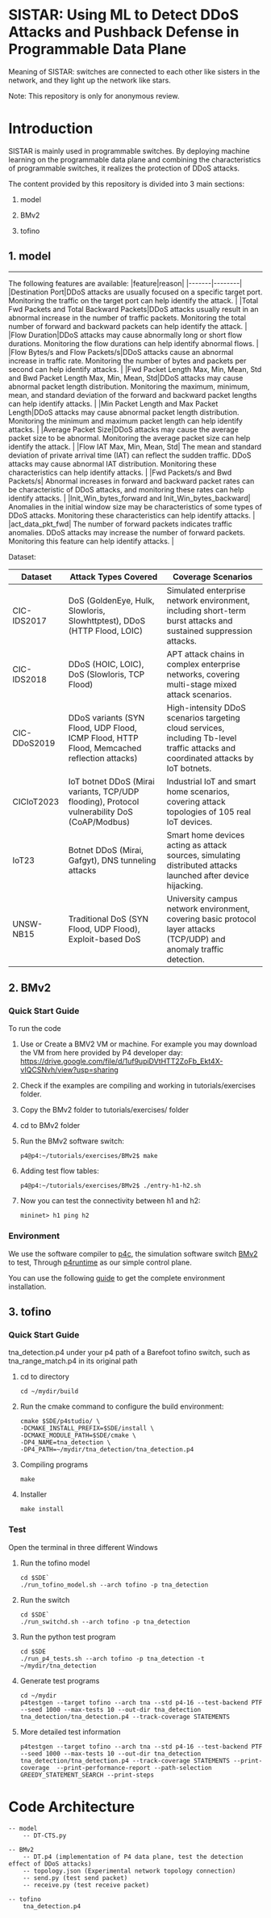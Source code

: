 # SISTAR: Using ML to Detect DDoS Attacks and Pushback Defense in Programmable Data Plane
Meaning of SISTAR: switches are connected to each other like sisters in the network, and they light up the network like stars.


Note: This repository is only for anonymous review.

# Introduction


SISTAR is mainly used in programmable switches. By deploying machine learning on the programmable data plane and combining the characteristics of programmable switches, it realizes the protection of DDoS attacks.


The content provided by this repository is divided into 3 main sections:

1. model

2. BMv2

3. tofino

## 1. model

-----------------------------------------------
The following features are available:
|feature|reason|
|-------|--------|
|Destination Port|DDoS attacks are usually focused on a specific target port. Monitoring the traffic on the target port can help identify the attack. |
|Total Fwd Packets and Total Backward Packets|DDoS attacks usually result in an abnormal increase in the number of traffic packets. Monitoring the total number of forward and backward packets can help identify the attack. |
|Flow Duration|DDoS attacks may cause abnormally long or short flow durations. Monitoring the flow durations can help identify abnormal flows. |
|Flow Bytes/s and Flow Packets/s|DDoS attacks cause an abnormal increase in traffic rate. Monitoring the number of bytes and packets per second can help identify attacks. |
|Fwd Packet Length Max, Min, Mean, Std and Bwd Packet Length Max, Min, Mean, Std|DDoS attacks may cause abnormal packet length distribution. Monitoring the maximum, minimum, mean, and standard deviation of the forward and backward packet lengths can help identify attacks. |
|Min Packet Length and Max Packet Length|DDoS attacks may cause abnormal packet length distribution. Monitoring the minimum and maximum packet length can help identify attacks. |
|Average Packet Size|DDoS attacks may cause the average packet size to be abnormal. Monitoring the average packet size can help identify the attack. |
|Flow IAT Max, Min, Mean, Std| The mean and standard deviation of private arrival time (IAT) can reflect the sudden traffic. DDoS attacks may cause abnormal IAT distribution. Monitoring these characteristics can help identify attacks. |
|Fwd Packets/s and Bwd Packets/s| Abnormal increases in forward and backward packet rates can be characteristic of DDoS attacks, and monitoring these rates can help identify attacks. |
|Init_Win_bytes_forward and Init_Win_bytes_backward| Anomalies in the initial window size may be characteristics of some types of DDoS attacks. Monitoring these characteristics can help identify attacks. |
|act_data_pkt_fwd| The number of forward packets indicates traffic anomalies. DDoS attacks may increase the number of forward packets. Monitoring this feature can help identify attacks. |

Dataset:

|Dataset|Attack Types Covered|Coverage Scenarios|
|-------|--------|--------|
|CIC-IDS2017| DoS (GoldenEye, Hulk, Slowloris, Slowhttptest), DDoS (HTTP Flood, LOIC) |Simulated enterprise network environment, including short-term burst attacks and sustained suppression attacks.|
|CIC-IDS2018| DDoS (HOIC, LOIC), DoS (Slowloris, TCP Flood) | APT attack chains in complex enterprise networks, covering multi-stage mixed attack scenarios.|
|CIC-DDoS2019|   DDoS variants (SYN Flood, UDP Flood, ICMP Flood, HTTP Flood, Memcached reflection attacks) | High-intensity DDoS scenarios targeting cloud services, including Tb-level traffic attacks and coordinated attacks by IoT botnets.|
|CICIoT2023|  IoT botnet DDoS (Mirai variants, TCP/UDP flooding), Protocol vulnerability DoS (CoAP/Modbus) | Industrial IoT and smart home scenarios, covering attack topologies of 105 real IoT devices.|
|IoT23|  Botnet DDoS (Mirai, Gafgyt), DNS tunneling attacks | Smart home devices acting as attack sources, simulating distributed attacks launched after device hijacking.|
|UNSW-NB15|  Traditional DoS (SYN Flood, UDP Flood), Exploit-based DoS | University campus network environment, covering basic protocol layer attacks (TCP/UDP) and anomaly traffic detection. |

## 2. BMv2

### Quick Start Guide
To run the code

1. Use or Create a BMV2 VM or machine. For example you may download the VM from here provided by P4 developer day: https://drive.google.com/file/d/1uf9upiDVtHTT2ZoFb_Ekt4X-vIQCSNvh/view?usp=sharing

2. Check if the examples are compiling and working in tutorials/exercises folder.

3. Copy the BMv2 folder to tutorials/exercises/ folder

4. cd to BMv2 folder

5. Run the BMv2 software switch: 
    ```
    p4@p4:~/tutorials/exercises/BMv2$ make
    ```

6. Adding test flow tables:
    ```
    p4@p4:~/tutorials/exercises/BMv2$ ./entry-h1-h2.sh
    ```

7. Now you can test the connectivity between h1 and h2:
    ```
    mininet> h1 ping h2
    ```

### Environment
We use the software compiler to [p4c](https://github.com/p4lang/p4c), the simulation software switch [BMv2](https://github.com/p4lang/behavioral-model) to test, Through [p4runtime](https://github.com/p4lang/p4runtime) as our simple control plane.

You can use the following [guide](https://github.com/jafingerhut/p4-guide) to get the complete environment installation.

## 3. tofino

### Quick Start Guide
tna_detection.p4 under your p4 path of a Barefoot tofino switch, such as tna_range_match.p4 in its original path

1. cd to directory 
    ```
    cd ~/mydir/build
    ```

2. Run the cmake command to configure the build environment:
    ```
    cmake $SDE/p4studio/ \
    -DCMAKE_INSTALL_PREFIX=$SDE/install \
    -DCMAKE_MODULE_PATH=$SDE/cmake \
    -DP4_NAME=tna_detection \
    -DP4_PATH=~/mydir/tna_detection/tna_detection.p4
    ```


3. Compiling programs
    ```
    make
    ```

4. Installer
    ```
    make install
    ```

### Test

Open the terminal in three different Windows

1. Run the tofino model
    ```
    cd $SDE`
    ./run_tofino_model.sh --arch tofino -p tna_detection
    ```

2. Run the switch
    ```
    cd $SDE`
    ./run_switchd.sh --arch tofino -p tna_detection
    ```

3. Run the python test program
    ```
    cd $SDE
    ./run_p4_tests.sh --arch tofino -p tna_detection -t ~/mydir/tna_detection
    ```

4. Generate test programs
    ```
    cd ~/mydir
    p4testgen --target tofino --arch tna --std p4-16 --test-backend PTF --seed 1000 --max-tests 10 --out-dir tna_detection tna_detection/tna_detection.p4 --track-coverage STATEMENTS
    ```

5. More detailed test information
    ```
    p4testgen --target tofino --arch tna --std p4-16 --test-backend PTF --seed 1000 --max-tests 10 --out-dir tna_detection tna_detection/tna_detection.p4 --track-coverage STATEMENTS --print-coverage  --print-performance-report --path-selection GREEDY_STATEMENT_SEARCH --print-steps
    ```

# Code Architecture

```
-- model
    -- DT-CTS.py 

-- BMv2
    -- DT.p4 (implementation of P4 data plane, test the detection effect of DDoS attacks)
    -- topology.json (Experimental network topology connection)
    -- send.py (test send packet)
    -- receive.py (test receive packet)

-- tofino
    tna_detection.p4
```